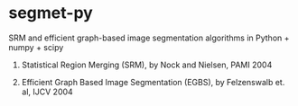 # segmet-py
SRM and efficient graph-based image segmentation algorithms in Python + numpy + scipy

1. Statistical Region Merging (SRM), by Nock and Nielsen, PAMI 2004

2. Efficient Graph Based Image Segmentation (EGBS), by Felzenswalb et. al, IJCV 2004
